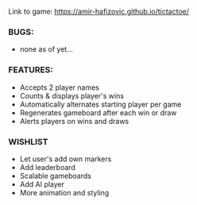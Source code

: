 Link to game: https://amir-hafizovic.github.io/tictactoe/

### BUGS:
  * none as of yet...

### FEATURES:
  * Accepts 2 player names
  * Counts & displays player's wins
  * Automatically alternates starting player per game
  * Regenerates gameboard after each win or draw
  * Alerts players on wins and draws


### WISHLIST
  * Let user's add own markers
  * Add leaderboard
  * Scalable gameboards
  * Add AI player
  * More animation and styling
